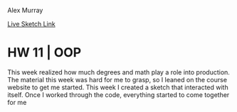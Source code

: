 Alex Murray

[Live Sketch Link](https://a25murray.github.io/120-work/HW12/)


# HW 11 | OOP
This week realized how much degrees and math play a role into production. The material this week was hard for me to grasp, so I leaned on the course website to get me started. This week I created a sketch that interacted with itself. Once I worked through the code, everything started to come together for me
